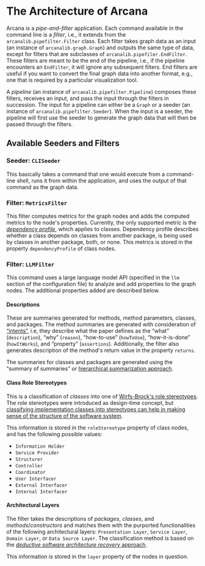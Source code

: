 # The Architecture of Arcana

Arcana is a _pipe-and-filter_ application.
Each command available in the command line is a _filter_, i.e., it extends from the `arcanalib.pipefilter.Filter` class.
Each filter takes graph data as an input (an instance of `arcanalib.graph.Graph`) and outputs the same type of data, except for filters that are subclasses of `arcanalib.pipefiler.EndFilter`.
These filters are meant to be the end of the pipeline, i.e., if the pipeline encounters an `EndFilter`, it will ignore any subsequent filters. End filters are useful if you want to convert the final graph data into another format, e.g., one that is required by a particular visualization tool.

A _pipeline_ (an instance of `arcanalib.pipefilter.Pipeline`) composes these filters, receives an input, and pass the input through the filters in succession.
The input for a pipeline can either be a `Graph` or a seeder (an instance of `arcanalib.pipefilter.Seeder`).
When the input is a seeder, the pipeline will first use the seeder to generate the graph data that will then be passed through the filters.

## Available Seeders and Filters

### Seeder: `CLISeeder`

This basically takes a command that one would execute from a command-line shell, runs it from within the application, and uses the output of that command as the graph data.

### Filter: `MetricsFilter`

This filter computes metrics for the graph nodes and adds the computed metrics to the node's properties. 
Currently, the only supported metric is the [*dependency profile*](https://doi.org/10.1109/ICSM.2011.6080827), which applies to classes.
Dependency profile describes whether a class depends on classes from another package, is being used by classes in another package, both, or none.
This metrics is stored in the property `dependencyProfile` of class nodes.

### Filter: `LLMFilter`

This command uses a large language model API (specified in the `llm` section of the configuration file) to analyze and add properties to the graph nodes.
The additional properties added are described below.

#### Descriptions

These are summaries generated for methods, method parameters, classes, and packages.
The method summaries are generated with consideration of [“intents”](https://doi.org/10.1145/3597503.3608134), i.e, they describe what the paper defines as the “what” (`description`), “why” (`reason`), “how-to-use” (`howToUse`), “how-it-is-done” (`howItWorks`), and “property” (`assertions`).
Additionally, the filter also generates description of the method's return value in the property `returns`.

The summaries for classes and packages are generated using the “summary of summaries” or [hierarchical summarization approach](https://doi.org/10.1109/ICoDSE59534.2023.10292037).

#### Class Role Stereotypes

This is a classification of *classes* into one of [Wirfs-Brock's role stereotypes](https://wirfs-brock.com/PDFs/Characterizing%20Classes.pdf).
The role stereotypes were introduced as design-time concept, but [classifying implementation classes into stereotypes can help in making sense of the structure of the software system](https://doi.org/10.1016/j.jss.2022.111296).

This information is stored in the `roleStereotype` property of class nodes, and has the following possible values:

- `Information Holder`
- `Service Provider`
- `Structurer`
- `Controller`
- `Coordinator`
- `User Interfacer`
- `External Interfacer`
- `Internal Interfacer`

#### Architectural Layers

The filter takes the descriptions of *packages*, *classes*, and *methods*/*constructors* and matches them with the purported functionalities of the following architectural layers: `Presentation Layer`, `Service Layer`, `Domain Layer`, or `Data Source Layer`.
The classification method is based on the [_deductive software architecture recovery_ approach](https://doi.org/10.1145/3639476.3639776).

This information is stored in the `layer` property of the nodes in question.